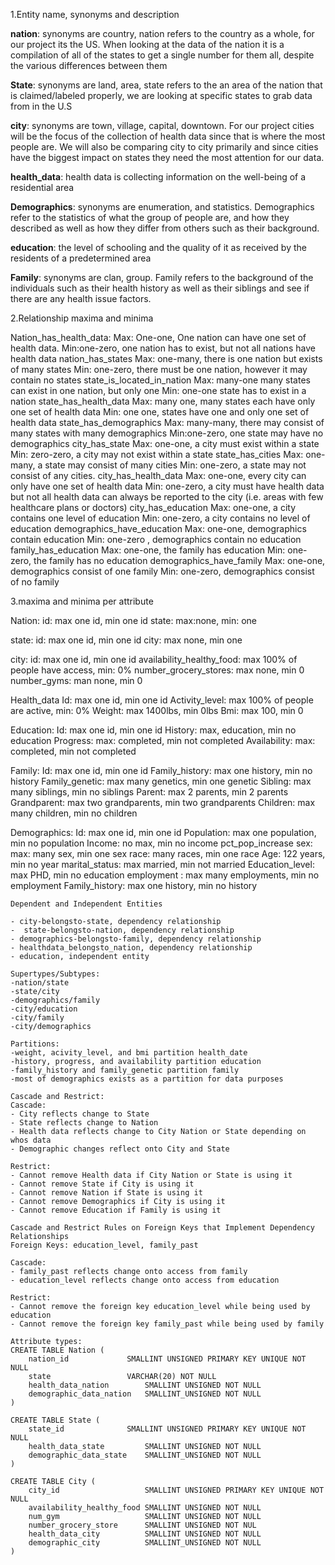 1.Entity name, synonyms and description

**nation**: synonyms are country, nation refers to the country as a whole, for our project its the US. When looking at the data of the nation it is a compilation of all of the states to get a single number for them all, despite the various differences between them

**State**: synonyms are land, area, state refers to the an area of the nation that is claimed/labeled properly, we are looking at specific states to grab data from in the U.S

**city**:  synonyms are town, village, capital, downtown. For our project cities will be the focus of the collection of health data since that is where the most people are. We will also be comparing city to city primarily and since cities have the biggest impact on states they need the most attention for our data.

**health_data**: health data is collecting information on the well-being of a residential area 

**Demographics**: synonyms are enumeration, and statistics. Demographics refer to the statistics of what the group of people are, and how they described as well as how they differ from others such as their background. 

**education**: the level of schooling and the quality of it as received by the residents of a predetermined area

**Family**: synonyms are clan, group. Family refers to the background of the individuals such as their health history as well as their siblings and see if there are any health issue factors. 
 
 
2.Relationship maxima and minima

Nation_has_health_data:
Max: One-one, One nation can have one set of health data.
Min:one-zero, one nation has to exist, but not all nations have health data
nation_has_states
Max: one-many, there is one nation but exists of many states
Min: one-zero, there must be one nation, however it may contain no states
state_is_located_in_nation
Max: many-one many states can exist in one nation, but only one
Min: one-one state has to exist in a nation
state_has_health_data
Max: many one, many states each have only one set of health data
Min: one one, states have one and only one set of health data
state_has_demographics
Max: many-many, there may consist of many states with many demographics
Min:one-zero, one state may have no demographics
city_has_state
Max: one-one, a city must exist within a state
Min: zero-zero, a city may not exist within a state
state_has_cities
Max: one-many, a state may consist of many cities
Min: one-zero, a state may not consist of any cities.
city_has_health_data
Max: one-one, every city can only have one set of health data
Min: one-zero, a city must have health data but not all health data can always be reported to the city (i.e. areas with few healthcare plans or doctors)
city_has_education
Max: one-one, a city contains one level of education
Min: one-zero, a city contains no level of education
demographics_have_education
Max: one-one, demographics contain education
Min: one-zero , demographics contain no education
family_has_education
Max: one-one, the family has education
Min: one-zero, the family has no education
demographics_have_family
Max: one-one, demographics consist of one family
Min: one-zero, demographics consist of no family
 

3.maxima and minima per attribute

Nation:
id: max one id, min one id
state: max:none, min: one

state:
id: max one id, min one id
city: max none, min one

city:
id: max one id, min one id
availability_healthy_food: max 100% of people have access, min: 0%
number_grocery_stores: max none, min 0
number_gyms: man none, min 0


Health_data
Id: max one id, min one id
Activity_level: max 100% of people are active, min: 0%
Weight: max 1400lbs, min 0lbs
Bmi: max 100, min 0

Education:
Id: max one id, min one id
History: max, education, min no education
Progress: max: completed, min not completed
Availability: max: completed, min not completed

Family:
Id: max one id, min one id 
Family_history: max one history, min no history
Family_genetic: max many genetics, min one genetic
Sibling: max many siblings, min no siblings
Parent: max 2 parents, min 2 parents
Grandparent: max two grandparents, min two grandparents
Children: max many children, min no children

Demographics:
	Id: max one id, min one id
	Population: max one population, min no population
	Income: no max, min no income
	pct_pop_increase
	sex: max: many sex, min one sex
	race: many races, min one race
	Age: 122 years, min no year
	marital_status: max married, min not married
	Education_level: max PHD, min no education
	employment	: max many employments, min no employment
          Family_history: max one history, min no history
	
	
	Dependent and Independent Entities
	
	- city-belongsto-state, dependency relationship
	-  state-belongsto-nation, dependency relationship
	- demographics-belongsto-family, dependency relationship
	- healthdata_belongsto_nation, dependency relationship 
	- education, independent entity
	
	Supertypes/Subtypes:
	-nation/state
	-state/city
	-demographics/family
	-city/education
	-city/family
	-city/demographics
	
	Partitions:
	-weight, acivity_level, and bmi partition health_date
	-history, progress, and availability partition education
	-family_history and family_genetic partition family
	-most of demographics exists as a partition for data purposes
	
	Cascade and Restrict:
	Cascade:
	- City reflects change to State
	- State reflects change to Nation
	- Health data reflects change to City Nation or State depending on whos data
	- Demographic changes reflect onto City and State
	
	Restrict:
	- Cannot remove Health data if City Nation or State is using it
	- Cannot remove State if City is using it
	- Cannot remove Nation if State is using it
	- Cannot remove Demographics if City is using it
	- Cannot remove Education if Family is using it
	
	Cascade and Restrict Rules on Foreign Keys that Implement Dependency Relationships
	Foreign Keys: education_level, family_past 

	Cascade:
	- family_past reflects change onto access from family
	- education_level reflects change onto access from education
	
	Restrict: 
	- Cannot remove the foreign key education_level while being used by education
	- Cannot remove the foreign key family_past while being used by family
	
	Attribute types:
	CREATE TABLE Nation (
		nation_id	          SMALLINT UNSIGNED PRIMARY KEY UNIQUE NOT NULL
		state 		          VARCHAR(20) NOT NULL
		health_data_nation        SMALLINT UNSIGNED NOT NULL
		demographic_data_nation   SMALLINT_UNSIGNED NOT NULL
	)
	
	CREATE TABLE State (
		state_id	          SMALLINT UNSIGNED PRIMARY KEY UNIQUE NOT NULL
		health_data_state         SMALLINT UNSIGNED NOT NULL
		demographic_data_state    SMALLINT_UNSIGNED NOT NULL
	)
	
	CREATE TABLE City (
		city_id	                  SMALLINT UNSIGNED PRIMARY KEY UNIQUE NOT NULL
		availability_healthy_food SMALLINT UNSIGNED NOT NULL
		num_gym                   SMALLINT UNSIGNED NOT NULL
		number_grocery_store      SMALLINT UNSIGNED NOT NUL
		health_data_city          SMALLINT UNSIGNED NOT NULL
		demographic_city          SMALLINT_UNSIGNED NOT NULL
	)
